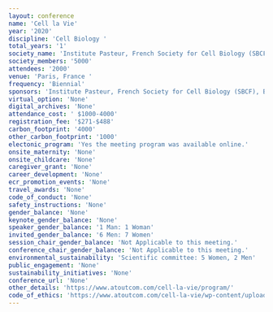 ```yaml
---
layout: conference 
name: 'Cell la Vie'
year: '2020'
discipline: 'Cell Biology '
total_years: '1'
society_name: 'Institute Pasteur, French Society for Cell Biology (SBCF), British Society for Cell Biology (BSCB)'
society_members: '5000'
attendees: '2000'
venue: 'Paris, France '
frequency: 'Biennial'
sponsors: 'Institute Pasteur, French Society for Cell Biology (SBCF), British Soceity for Cell Biology (BSCB), Journal of Cell Biology, Universite Paris, Investir Lavenir, Olympus, Leica Microsystems, elsevier, The Cpompany of Biologists, GATACA Systems'
virtual_option: 'None'
digital_archives: 'None'
attendance_cost: ' $1000-4000'
registration_fee: '$271-$488'
carbon_footprint: '4000'
other_carbon_footprint: '1000'
electonic_program: 'Yes the meeting program was available online.'
onsite_maternity: 'None'
onsite_childcare: 'None'
caregiver_grant: 'None'
career_development: 'None'
ecr_promotion_events: 'None'
travel_awards: 'None'
code_of_conduct: 'None'
safety_instructions: 'None'
gender_balance: 'None'
keynote_gender_balance: 'None'
speaker_gender_balance: '1 Man: 1 Woman'
invited_gender_balance: '6 Men: 7 Women'
session_chair_gender_balance: 'Not Applicable to this meeting.'
conference_chair_gender_balance: 'Not Applicable to this meeting.'
environmental_sustainability: 'Scientific committee: 5 Women, 2 Men'
public_engagement: 'None'
sustainability_initiatives: 'None'
conference_url: 'None'
other_details: 'https://www.atoutcom.com/cell-la-vie/program/'
code_of_ethics: 'https://www.atoutcom.com/cell-la-vie/wp-content/uploads/sites/38/2020/02/PROGRAM-CLV.pdf'
---
```

